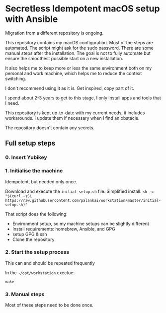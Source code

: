 # Secretless Idempotent macOS setup with Ansible

Migration from a different repository is ongoing.

This repository contains my macOS configuration.
Most of the steps are automated. The script might ask for the sudo password.
There are some manual steps after the installation.
The goal is not to fully automate but ensure the smoothest possible start on a new
installation.

It also helps me to keep more or less the same environment both on my personal and work
machine, which helps me to reduce the context switching.

I don't recommend using it as it is. Get inspired, copy part of it.

I spend about 2-3 years to get to this stage, I only install apps and tools
that I need.

This repository is kept up-to-date with my current needs; it includes workarounds.
I update them if necessary when I find an obstacle.

The repository doesn't contain any secrets.

## Full setup steps

### 0. Insert Yubikey

### 1. Initialise the machine

Idempotent, but needed only once.

Download and execute the `initial-setup.sh` file.
Simplified install: `sh -c "$(curl -sSL https://raw.githubusercontent.com/palankai/workstation/master/initial-setup.sh)"`

That script does the following:
- Environment setup, so my machine setups can be slightly different
- Install requirements: homebrew, Ansible, and GPG
- setup GPG & ssh
- Clone the repository

### 2. Start the setup process

This can and should be repeated frequently

In the `~/opt/workstation` exectue:

```
make
```

### 3. Manual steps

Most of these steps need to be done once.


